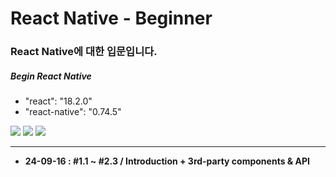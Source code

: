 # React Native - Beginner

### React Native에 대한 입문입니다.

##### Begin React Native

- "react": "18.2.0"
- "react-native": "0.74.5"

<img src="https://img.shields.io/badge/React Native-61DAFB?style=flat-square&logo=react&logoColor=white"/> <img src="https://img.shields.io/badge/TypeScript-3178C6?style=flat-square&logo=typescript&logoColor=white"/> <img src="https://img.shields.io/badge/Expo-000020?style=flat-square&logo=expo&logoColor=white"/>

---

- **24-09-16 : #1.1 ~ #2.3 / Introduction + 3rd-party components & API**
